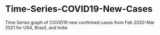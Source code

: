 # Time-Series-COVID19-New-Cases
Time Series graph of COVID19 new confirmed cases from Feb 2020-Mar 2021 for USA, Brazil, and India
